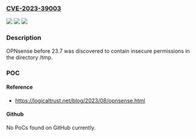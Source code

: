 ### [CVE-2023-39003](https://cve.mitre.org/cgi-bin/cvename.cgi?name=CVE-2023-39003)
![](https://img.shields.io/static/v1?label=Product&message=n%2Fa&color=blue)
![](https://img.shields.io/static/v1?label=Version&message=n%2Fa&color=blue)
![](https://img.shields.io/static/v1?label=Vulnerability&message=n%2Fa&color=brighgreen)

### Description

OPNsense before 23.7 was discovered to contain insecure permissions in the directory /tmp.

### POC

#### Reference
- https://logicaltrust.net/blog/2023/08/opnsense.html

#### Github
No PoCs found on GitHub currently.

